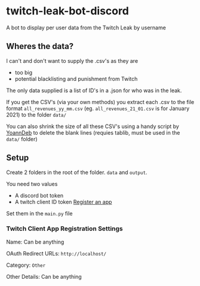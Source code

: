 # twitch-leak-bot-discord
A bot to display per user data from the Twitch Leak by username


## Wheres the data?

I can't and don't want to supply the .csv's as they are 

 - too big
 - potential blacklisting and punishment from Twitch

The only data supplied is a list of ID's in a .json for who was in the leak.

If you get the CSV's (via your own methods) you extract each .csv to the file format `all_revenues_yy_mm.csv` (eg. `all_revenues_21_01.csv` is for January 2021) to the folder `data/`

You can also shrink the size of all these CSV's using a handy script by [YoannDeb](https://raw.githubusercontent.com/YoannDeb/twitch_leak_csv_reader/master/csv_cleaner.py) to delete the blank lines (requies tablib, must be used in the `data/` folder)

## Setup

Create 2 folders in the root of the folder. `data` and `output`.

You need two values
 - A discord bot token
 - A twitch client ID token [Register an app](https://dev.twitch.tv/console/apps/create)

Set them in the `main.py` file
 
### Twitch Client App Registration Settings

Name: Can be anything

OAuth Redirect URLs: `http://localhost/`

Category: `Other`

Other Details: Can be anything



